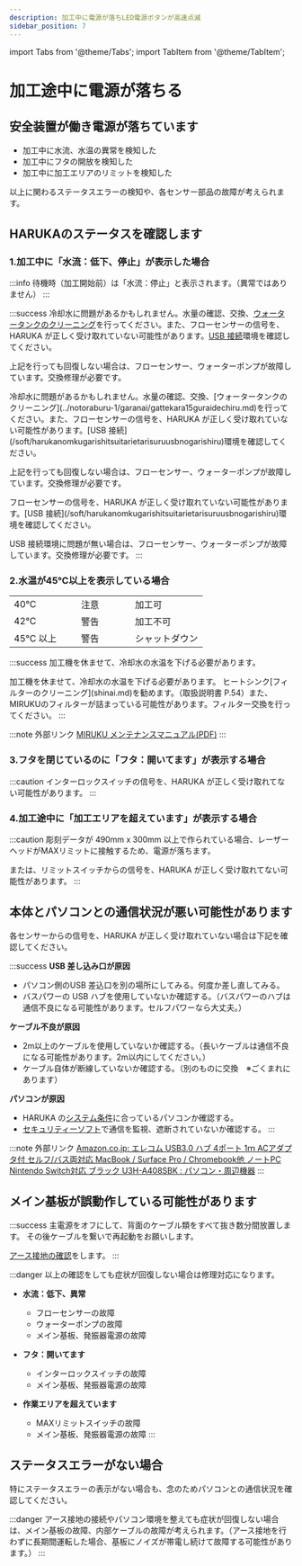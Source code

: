 ```yaml
---
description: 加工中に電源が落ちLED電源ボタンが高速点滅
sidebar_position: 7
---
```


import Tabs from '@theme/Tabs';
import TabItem from '@theme/TabItem';

# 加工途中に電源が落ちる

## **安全装置が働き電源が落ちています**

* 加工中に水流、水温の異常を検知した
* 加工中にフタの開放を検知した
* 加工中に加工エリアのリミットを検知した

以上に関わるステータスエラーの検知や、各センサー部品の故障が考えられます。

## HARUKAのステータスを確認します

### **1.加工中に「水流：低下、停止」が表示した場合**

:::info
待機時（加工開始前）は「水流：停止」と表示されます。（異常ではありません）
:::

:::success
<Tabs>
<TabItem value="HAJIME" label="HAJIME">
冷却水に問題があるかもしれません。水量の確認、交換、[ウォータータンクのクリーニング](/docs/process/notoraburu-1/garanai/gattekara15guraidechiru)を行ってください。また、フローセンサーの信号を、HARUKA が正しく受け取れていない可能性があります。[USB 接続](/soft/harukanomkugarishitsuitarietarisuruusbnogarishiru)環境を確認してください。

上記を行っても回復しない場合は、フローセンサー、ウォーターポンプが故障しています。交換修理が必要です。
</TabItem>

<TabItem value="HAJIME CL1" label="HAJIME CL1">
冷却水に問題があるかもしれません。水量の確認、交換、[ウォータータンクのクリーニング](../notoraburu-1/garanai/gattekara15guraidechiru.md)を行ってください。また、フローセンサーの信号を、HARUKA が正しく受け取れていない可能性があります。[USB 接続](/soft/harukanomkugarishitsuitarietarisuruusbnogarishiru)環境を確認してください。

上記を行っても回復しない場合は、フローセンサー、ウォーターポンプが故障しています。交換修理が必要です。
</TabItem>

<TabItem value="HAJIME CL1 PLUS" label="HAJIME CL1 PLUS">
フローセンサーの信号を、HARUKA が正しく受け取れていない可能性があります。[USB 接続](/soft/harukanomkugarishitsuitarietarisuruusbnogarishiru)環境を確認してください。

USB 接続環境に問題が無い場合は、フローセンサー、ウォーターポンプが故障しています。交換修理が必要です。
</TabItem>
</Tabs>
:::

### **2.水温が45℃以上を表示している場合**

|         |       |         |
| ------- | ----- | ------- |
| 40℃　　　　 | 注意　　　 | 加工可     |
| 42℃     | 警告    | 加工不可    |
| 45℃ 以上  | 警告    | シャットダウン |

:::success
<Tabs>
<TabItem value="HAJIME" label="HAJIME">
加工機を休ませて、冷却水の水温を下げる必要があります。
</TabItem>

<TabItem value="HAJIME CL1" label="HAJIME CL1">
加工機を休ませて、冷却水の水温を下げる必要があります。
</TabItem>

<TabItem value="HAJIME CL1 PLUS" label="HAJIME CL1 PLUS">
ヒートシンク[フィルターのクリーニング](shinai.md)を勧めます。（取扱説明書 P.54）また、MIRUKUのフィルターが詰まっている可能性があります。フィルター交換を行ってください。
</TabItem>
</Tabs>
:::

:::note 外部リンク
[MIRUKU メンテナンスマニュアル(PDF)](https://www.oh-laser.com/files/miruku_maintenance.pdf) 
:::

### **3.フタを閉じているのに「フタ：開いてます」が表示する場合**

:::caution
インターロックスイッチの信号を、HARUKA が正しく受け取れてない可能性があります。
:::

### **4.加工途中に「加工エリアを超えています」が表示する場合**

:::caution
彫刻データが 490mm x 300mm 以上で作られている場合、レーザーヘッドがMAXリミットに接触するため、電源が落ちます。

または、リミットスイッチからの信号を、HARUKA が正しく受け取れてない可能性があります。
:::

## 本体とパソコンとの通信状況が悪い可能性があります

各センサーからの信号を、HARUKA が正しく受け取れていない場合は下記を確認してください。

:::success
**USB 差し込み口が原因**

* パソコン側のUSB 差込口を別の場所にしてみる。何度か差し直してみる。
* バスパワーの USB ハブを使用していないか確認する。（バスパワーのハブは通信不良になる可能性があります。セルフパワーなら大丈夫。）

**ケーブル不良が原因**

* 2m以上のケーブルを使用していないか確認する。（長いケーブルは通信不良になる可能性があります。2m以内にしてください。）
* ケーブル自体が断線していないか確認する。（別のものに交換　※ごくまれにあります）

**パソコンが原因**

* HARUKA の[システム条件](../../kihonsousa/pcshisutemuno.md)に合っているパソコンか確認する。
* [セキュリティーソフト](../../sofutoniyorutoraburu/harukaganishinai/sekyuritsofutono.md)で通信を監視、遮断されていないか確認する。
:::

:::note 外部リンク
[Amazon.co.jp: エレコム USB3.0 ハブ 4ポート 1ｍ ACアダプタ付 セルフ/バス両対応 MacBook / Surface Pro / Chromebook他 ノートPC Nintendo Switch対応 ブラック U3H-A408SBK : パソコン・周辺機器](https://www.amazon.co.jp/dp/B00KKJJCXC/?coliid=I9R7OGQUCPEL4&colid=2P27YP4M43BSD&psc=1) 
:::

## メイン基板が誤動作している可能性があります

:::success
主電源をオフにして、背面のケーブル類をすべて抜き数分間放置します。 その後ケーブルを繋いで再起動をお願いします。

[アース接地の確認](../../kihonsousa/suno.md)をします。
:::

:::danger
以上の確認をしても症状が回復しない場合は修理対応になります。

*   **水流：低下、異常**

    * フローセンサーの故障
    * ウォーターポンプの故障
    * メイン基板、発振器電源の故障


*   **フタ：開いてます**

    * インターロックスイッチの故障
    * メイン基板、発振器電源の故障


* **作業エリアを超えています**
  * MAXリミットスイッチの故障
  * メイン基板、発振器電源の故障
:::

## ステータスエラーがない場合

特にステータスエラーの表示がない場合も、念のためパソコンとの通信状況を確認してください。

:::danger
アース接地の接続やパソコン環境を整えても症状が回復しない場合は、メイン基板の故障、内部ケーブルの故障が考えられます。（アース接地を行わずに長期間運転した場合、基板にノイズが帯電し続けて故障する可能性があります。）
:::
